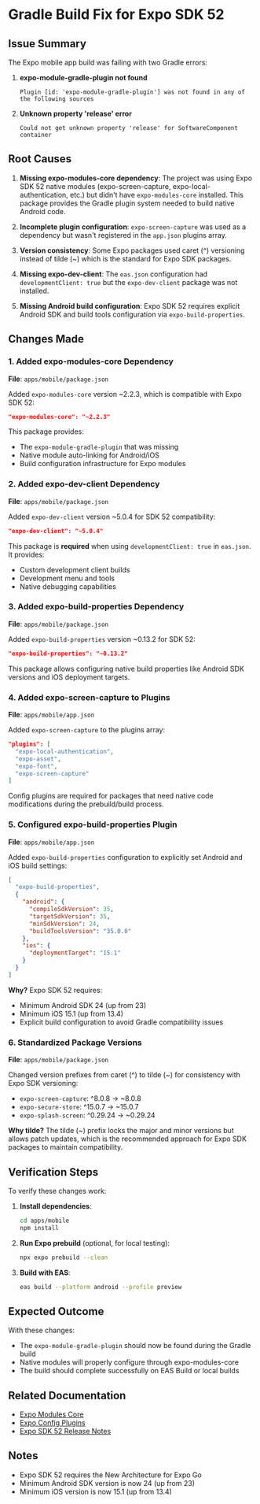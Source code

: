 # Gradle Build Fix for Expo SDK 52

## Issue Summary

The Expo mobile app build was failing with two Gradle errors:

1. **expo-module-gradle-plugin not found**
   ```
   Plugin [id: 'expo-module-gradle-plugin'] was not found in any of the following sources
   ```

2. **Unknown property 'release' error**
   ```
   Could not get unknown property 'release' for SoftwareComponent container
   ```

## Root Causes

1. **Missing expo-modules-core dependency**: The project was using Expo SDK 52 native modules (expo-screen-capture, expo-local-authentication, etc.) but didn't have `expo-modules-core` installed. This package provides the Gradle plugin system needed to build native Android code.

2. **Incomplete plugin configuration**: `expo-screen-capture` was used as a dependency but wasn't registered in the `app.json` plugins array.

3. **Version consistency**: Some Expo packages used caret (^) versioning instead of tilde (~) which is the standard for Expo SDK packages.

4. **Missing expo-dev-client**: The `eas.json` configuration had `developmentClient: true` but the `expo-dev-client` package was not installed.

5. **Missing Android build configuration**: Expo SDK 52 requires explicit Android SDK and build tools configuration via `expo-build-properties`.

## Changes Made

### 1. Added expo-modules-core Dependency

**File**: `apps/mobile/package.json`

Added `expo-modules-core` version ~2.2.3, which is compatible with Expo SDK 52:

```json
"expo-modules-core": "~2.2.3"
```

This package provides:
- The `expo-module-gradle-plugin` that was missing
- Native module auto-linking for Android/iOS
- Build configuration infrastructure for Expo modules

### 2. Added expo-dev-client Dependency

**File**: `apps/mobile/package.json`

Added `expo-dev-client` version ~5.0.4 for SDK 52 compatibility:

```json
"expo-dev-client": "~5.0.4"
```

This package is **required** when using `developmentClient: true` in `eas.json`. It provides:
- Custom development client builds
- Development menu and tools
- Native debugging capabilities

### 3. Added expo-build-properties Dependency

**File**: `apps/mobile/package.json`

Added `expo-build-properties` version ~0.13.2 for SDK 52:

```json
"expo-build-properties": "~0.13.2"
```

This package allows configuring native build properties like Android SDK versions and iOS deployment targets.

### 4. Added expo-screen-capture to Plugins

**File**: `apps/mobile/app.json`

Added `expo-screen-capture` to the plugins array:

```json
"plugins": [
  "expo-local-authentication",
  "expo-asset",
  "expo-font",
  "expo-screen-capture"
]
```

Config plugins are required for packages that need native code modifications during the prebuild/build process.

### 5. Configured expo-build-properties Plugin

**File**: `apps/mobile/app.json`

Added `expo-build-properties` configuration to explicitly set Android and iOS build settings:

```json
[
  "expo-build-properties",
  {
    "android": {
      "compileSdkVersion": 35,
      "targetSdkVersion": 35,
      "minSdkVersion": 24,
      "buildToolsVersion": "35.0.0"
    },
    "ios": {
      "deploymentTarget": "15.1"
    }
  }
]
```

**Why?** Expo SDK 52 requires:
- Minimum Android SDK 24 (up from 23)
- Minimum iOS 15.1 (up from 13.4)
- Explicit build configuration to avoid Gradle compatibility issues

### 6. Standardized Package Versions

**File**: `apps/mobile/package.json`

Changed version prefixes from caret (^) to tilde (~) for consistency with Expo SDK versioning:

- `expo-screen-capture`: ^8.0.8 → ~8.0.8
- `expo-secure-store`: ^15.0.7 → ~15.0.7
- `expo-splash-screen`: ^0.29.24 → ~0.29.24

**Why tilde?** The tilde (~) prefix locks the major and minor versions but allows patch updates, which is the recommended approach for Expo SDK packages to maintain compatibility.

## Verification Steps

To verify these changes work:

1. **Install dependencies**:
   ```bash
   cd apps/mobile
   npm install
   ```

2. **Run Expo prebuild** (optional, for local testing):
   ```bash
   npx expo prebuild --clean
   ```

3. **Build with EAS**:
   ```bash
   eas build --platform android --profile preview
   ```

## Expected Outcome

With these changes:
- The `expo-module-gradle-plugin` should now be found during the Gradle build
- Native modules will properly configure through expo-modules-core
- The build should complete successfully on EAS Build or local builds

## Related Documentation

- [Expo Modules Core](https://docs.expo.dev/modules/overview/)
- [Expo Config Plugins](https://docs.expo.dev/config-plugins/introduction/)
- [Expo SDK 52 Release Notes](https://expo.dev/changelog/2024-11-12-sdk-52)

## Notes

- Expo SDK 52 requires the New Architecture for Expo Go
- Minimum Android SDK version is now 24 (up from 23)
- Minimum iOS version is now 15.1 (up from 13.4)
